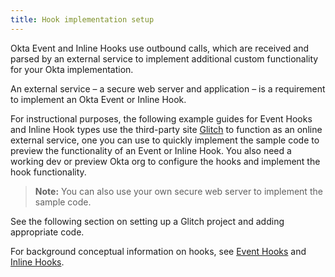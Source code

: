```yaml
---
title: Hook implementation setup
---
```


Okta Event and Inline Hooks use outbound calls, which are received and parsed by an external service to implement additional custom functionality for your Okta implementation.

An external service &ndash; a secure web server and application &ndash; is a requirement to implement an Okta Event or Inline Hook.

For instructional purposes, the following example guides for Event Hooks and Inline Hook types use the third-party site [Glitch](https://glitch.com) to function as an online external service, one you can use to quickly implement the sample code to preview the functionality of an Event or Inline Hook. You also need a working dev or preview Okta org to configure the hooks and implement the hook functionality.

> **Note:** You can also use your own secure web server to implement the sample code.

See the following section on setting up a Glitch project and adding appropriate code.

For background conceptual information on hooks, see [Event Hooks](/docs/concepts/event-hooks/) and [Inline Hooks](/docs/concepts/inline-hooks/).

<NextSectionLink/>